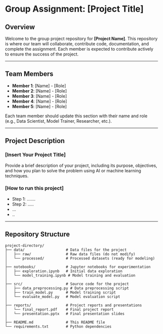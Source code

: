 # Group Assignment: [Project Title]

## Overview

Welcome to the group project repository for **[Project Name]**. This repository is where our team will collaborate, contribute code, documentation, and complete the assignment. Each member is expected to contribute actively to ensure the success of the project.

---

## Team Members

- **Member 1**: [Name] - [Role]
- **Member 2**: [Name] - [Role]
- **Member 3**: [Name] - [Role]
- **Member 4**: [Name] - [Role]
- **Member 5**: [Name] - [Role]

Each team member should update this section with their name and role (e.g., Data Scientist, Model Trainer, Researcher, etc.).

---

## Project Description

### [Insert Your Project Title]

Provide a brief description of your project, including its purpose, objectives, and how you plan to solve the problem using AI or machine learning techniques.

### [How to run this project]
- Step 1: .......
- Step 2: .....
- ...
- ..

---

## Repository Structure

```plaintext
project-directory/
├── data/                   # Data files for the project
│   ├── raw/                # Raw data files (do not modify)
│   └── processed/          # Processed datasets (ready for modeling)
│
├── notebooks/              # Jupyter notebooks for experimentation
│   ├── exploration.ipynb   # Initial data exploration
│   └── model_training.ipynb # Model training and evaluation
│
├── src/                    # Source code for the project
│   ├── data_preprocessing.py # Data preprocessing script
│   ├── train_model.py      # Model training script
│   └── evaluate_model.py   # Model evaluation script
│
├── reports/                # Project reports and presentations
│   └── final_report.pdf    # Final project report
│   └── presentation.pptx   # Final presentation slides
│
├── README.md               # This README file
└── requirements.txt        # Python dependencies
